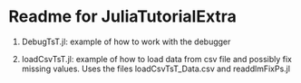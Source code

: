Readme for JuliaTutorialExtra
=============================

1. DebugTsT.jl:  example of how to work with the debugger

2. loadCsvTsT.jl: example of how to load data from csv file and possibly fix missing values. Uses the files loadCsvTsT_Data.csv and readdlmFixPs.jl
